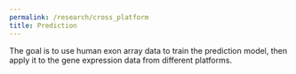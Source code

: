```yaml
---
permalink: /research/cross_platform
title: Prediction
---
```


The goal is to use human exon array data to train the prediction model, then apply it to the gene expression data from different platforms.
